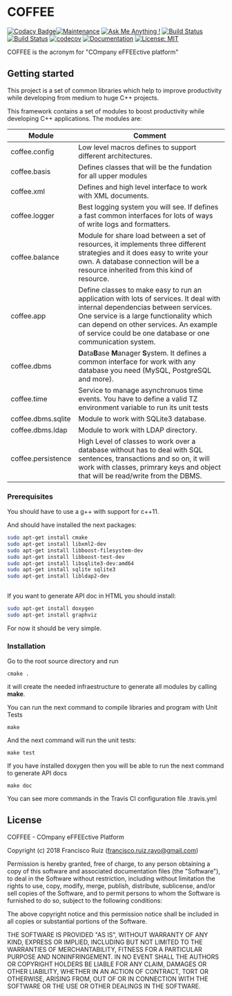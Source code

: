 # COFFEE

[![Codacy Badge](https://api.codacy.com/project/badge/Grade/765adc76c848465ba47a244973ef654a)](https://app.codacy.com/app/cisco.tierra/coffee?utm_source=github.com&utm_medium=referral&utm_content=ciscoruiz/coffee&utm_campaign=badger)[![Maintenance](https://img.shields.io/badge/Maintained%3F-yes-green.svg)](https://GitHub.com/Naereen/StrapDown.js/graphs/commit-activity)
[![Ask Me Anything !](https://img.shields.io/badge/Ask%20me-anything-1abc9c.svg)](https://GitHub.com/Naereen/ama)
[![Build Status](https://travis-ci.org/ciscoruiz/coffee.svg?branch=master)](https://travis-ci.org/ciscoruiz/coffee)
[![Build Status](https://semaphoreci.com/api/v1/ciscoruiz/coffee/branches/develop/badge.svg)](https://semaphoreci.com/ciscoruiz/coffee)
[![codecov](https://codecov.io/gh/ciscoruiz/coffee/branch/master/graph/badge.svg)](https://codecov.io/gh/ciscoruiz/coffee)
[![Documentation](https://codedocs.xyz/ciscoruiz/coffee.svg)](https://codedocs.xyz/ciscoruiz/coffee/index.html)
[![License: MIT](https://img.shields.io/badge/License-MIT-yellow.svg)](https://opensource.org/licenses/MIT)

COFFEE is the acronym for "COmpany eFFEEctive platform"

## Getting started 

This project is a set of common libraries which help to improve productivity while developing from medium to huge C++ projects.

This framework contains a set of modules to boost productivity while developing C++ applications. The modules are:

| Module | Comment|
|--------|--------|
| coffee.config | Low level macros defines to support different architectures. |
| coffee.basis | Defines classes that will be the fundation for all upper modules |
| coffee.xml | Defines and high level interface to work with XML documents. |
| coffee.logger | Best logging system you will see. If defines a fast common interfaces for lots of ways of write logs and formatters. |
| coffee.balance | Module for share load between a set of resources, it implements three different strategies and it does easy to write your own. A database connection will be a resource inherited from this kind of resource. |
| coffee.app | Define classes to make easy to run an application with lots of services. It deal with internal dependencias between services. One service is a large functionality which can depend on other services. An example of service could be one database or one communication system. |
| coffee.dbms | **D**ata**B**ase **M**anager **S**ystem. It defines a common interface for work with any database you need (MySQL, PostgreSQL and more). |
| coffee.time | Service to manage asynchronuos time events. You have to define a valid TZ environment variable to run its unit tests |
| coffee.dbms.sqlite | Module to work with SQLite3 database. |
| coffee.dbms.ldap | Module to work with LDAP directory. |
| coffee.persistence | High Level of classes to work over a database without has to deal with SQL sentences, transactions and so on, it will work with classes, primrary keys and object that will be read/write from the DBMS. |

### Prerequisites

You should have to use a g++ with support for c++11.

And should have installed the next packages:

```bash
sudo apt-get install cmake
sudo apt-get install libxml2-dev
sudo apt-get install libboost-filesystem-dev
sudo apt-get install libboost-test-dev
sudo apt-get install libsqlite3-dev:amd64
sudo apt-get install sqlite sqlite3   
sudo apt-get install libldap2-dev
   
```

If you want to generate API doc in HTML you should install:

```bash
sudo apt-get install doxygen
sudo apt-get install graphviz
```

For now it should be very simple.

### Installation

Go to the root source directory and run

```
cmake .
``` 
it will create the needed infraestructure to generate all modules by calling **make**.

You can run the next command to compile libraries and program with Unit Tests

```
make 
``` 

And the next command will run the unit tests:

```
make test
``` 

If you have installed doxygen then you will be able to run the next command to generate API docs

```
make doc
``` 

You can see more commands in the Travis CI configuration file .travis.yml

## License

COFFEE - COmpany eFFEEctive Platform

Copyright (c) 2018 Francisco Ruiz (francisco.ruiz.rayo@gmail.com)

Permission is hereby granted, free of charge, to any person obtaining a copy
of this software and associated documentation files (the "Software"), to deal
in the Software without restriction, including without limitation the rights
to use, copy, modify, merge, publish, distribute, sublicense, and/or sell
copies of the Software, and to permit persons to whom the Software is
furnished to do so, subject to the following conditions:

The above copyright notice and this permission notice shall be included in all
copies or substantial portions of the Software.

THE SOFTWARE IS PROVIDED "AS IS", WITHOUT WARRANTY OF ANY KIND, EXPRESS OR
IMPLIED, INCLUDING BUT NOT LIMITED TO THE WARRANTIES OF MERCHANTABILITY,
FITNESS FOR A PARTICULAR PURPOSE AND NONINFRINGEMENT. IN NO EVENT SHALL THE
AUTHORS OR COPYRIGHT HOLDERS BE LIABLE FOR ANY CLAIM, DAMAGES OR OTHER
LIABILITY, WHETHER IN AN ACTION OF CONTRACT, TORT OR OTHERWISE, ARISING FROM,
OUT OF OR IN CONNECTION WITH THE SOFTWARE OR THE USE OR OTHER DEALINGS IN THE
SOFTWARE.


